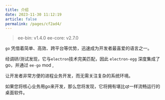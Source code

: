 ```yaml
---
title: 介绍
date: 2023-11-30 11:12:19
article: false
permalink: /pages/cf2ad4/
---
```


> ee-bin: v1.4.0
> ee-core: v2.7.0

`go` 凭借着简单、高效、跨平台等优势，迅速成为开发者最喜爱的语言之一。

经调研/测试发现，它与`electron`技术完美匹配，因此 `electron-egg` 深度集成了go，并通过 `ee-go` mod ,

让开发者非常方便的进程业务开发，而无需关注复杂的系统环境。

如果您将核心业务用go来开发，那么您将发现，它将拥有堪比qt一样流畅运行的桌面软件。



